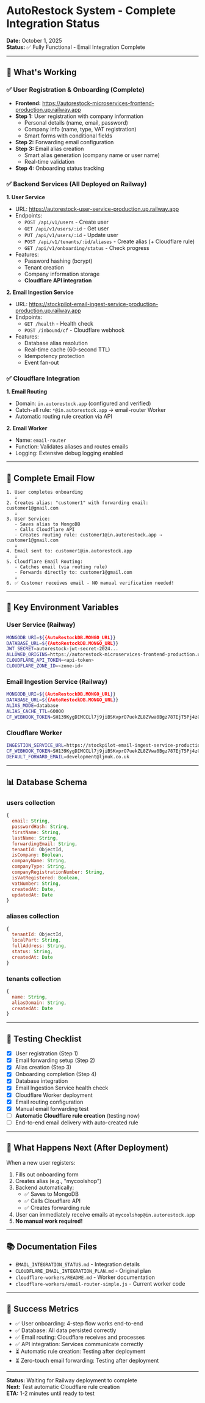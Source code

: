 # AutoRestock System - Complete Integration Status

**Date:** October 1, 2025  
**Status:** ✅ Fully Functional - Email Integration Complete

---

## 🎉 What's Working

### ✅ User Registration & Onboarding (Complete)
- **Frontend:** https://autorestock-microservices-frontend-production.up.railway.app
- **Step 1:** User registration with company information
  - Personal details (name, email, password)
  - Company info (name, type, VAT registration)
  - Smart forms with conditional fields
- **Step 2:** Forwarding email configuration
- **Step 3:** Email alias creation
  - Smart alias generation (company name or user name)
  - Real-time validation
- **Step 4:** Onboarding status tracking

### ✅ Backend Services (All Deployed on Railway)

**1. User Service**
- URL: https://autorestock-user-service-production.up.railway.app
- Endpoints:
  - `POST /api/v1/users` - Create user
  - `GET /api/v1/users/:id` - Get user
  - `PUT /api/v1/users/:id` - Update user
  - `POST /api/v1/tenants/:id/aliases` - Create alias (+ Cloudflare rule)
  - `GET /api/v1/onboarding/status` - Check progress
- Features:
  - Password hashing (bcrypt)
  - Tenant creation
  - Company information storage
  - **Cloudflare API integration**

**2. Email Ingestion Service**
- URL: https://stockpilot-email-ingest-service-production-production.up.railway.app
- Endpoints:
  - `GET /health` - Health check
  - `POST /inbound/cf` - Cloudflare webhook
- Features:
  - Database alias resolution
  - Real-time cache (60-second TTL)
  - Idempotency protection
  - Event fan-out

### ✅ Cloudflare Integration

**1. Email Routing**
- Domain: `in.autorestock.app` (configured and verified)
- Catch-all rule: `*@in.autorestock.app` → email-router Worker
- Automatic routing rule creation via API

**2. Email Worker**
- Name: `email-router`
- Function: Validates aliases and routes emails
- Logging: Extensive debug logging enabled

---

## 🔄 Complete Email Flow

```
1. User completes onboarding
   ↓
2. Creates alias: "customer1" with forwarding email: customer1@gmail.com
   ↓
3. User Service:
   - Saves alias to MongoDB
   - Calls Cloudflare API
   - Creates routing rule: customer1@in.autorestock.app → customer1@gmail.com
   ↓
4. Email sent to: customer1@in.autorestock.app
   ↓
5. Cloudflare Email Routing:
   - Catches email (via routing rule)
   - Forwards directly to: customer1@gmail.com
   ↓
6. ✅ Customer receives email - NO manual verification needed!
```

---

## 🔑 Key Environment Variables

### User Service (Railway)
```bash
MONGODB_URI=${{AutoRestockDB.MONGO_URL}}
DATABASE_URL=${{AutoRestockDB.MONGO_URL}}
JWT_SECRET=autorestock-jwt-secret-2024...
ALLOWED_ORIGINS=https://autorestock-microservices-frontend-production.up.railway.app
CLOUDFLARE_API_TOKEN=<api-token>
CLOUDFLARE_ZONE_ID=<zone-id>
```

### Email Ingestion Service (Railway)
```bash
MONGODB_URI=${{AutoRestockDB.MONGO_URL}}
DATABASE_URL=${{AutoRestockDB.MONGO_URL}}
ALIAS_MODE=database
ALIAS_CACHE_TTL=60000
CF_WEBHOOK_TOKEN=SH139KygDIMCCLl7j9jiBSKvprO7uekZL8ZVwa0Bgz787EjT5Pj4zG7iQY056PhJ
```

### Cloudflare Worker
```bash
INGESTION_SERVICE_URL=https://stockpilot-email-ingest-service-production-production.up.railway.app
CF_WEBHOOK_TOKEN=SH139KygDIMCCLl7j9jiBSKvprO7uekZL8ZVwa0Bgz787EjT5Pj4zG7iQY056PhJ
DEFAULT_FORWARD_EMAIL=development@ljmuk.co.uk
```

---

## 📊 Database Schema

### users collection
```javascript
{
  email: String,
  passwordHash: String,
  firstName: String,
  lastName: String,
  forwardingEmail: String,
  tenantId: ObjectId,
  isCompany: Boolean,
  companyName: String,
  companyType: String,
  companyRegistrationNumber: String,
  isVatRegistered: Boolean,
  vatNumber: String,
  createdAt: Date,
  updatedAt: Date
}
```

### aliases collection
```javascript
{
  tenantId: ObjectId,
  localPart: String,
  fullAddress: String,
  status: String,
  createdAt: Date
}
```

### tenants collection
```javascript
{
  name: String,
  aliasDomain: String,
  createdAt: Date
}
```

---

## 🧪 Testing Checklist

- [x] User registration (Step 1)
- [x] Email forwarding setup (Step 2)
- [x] Alias creation (Step 3)
- [x] Onboarding completion (Step 4)
- [x] Database integration
- [x] Email Ingestion Service health check
- [x] Cloudflare Worker deployment
- [x] Email routing configuration
- [x] Manual email forwarding test
- [ ] **Automatic Cloudflare rule creation** (testing now)
- [ ] End-to-end email delivery with auto-created rule

---

## 🚀 What Happens Next (After Deployment)

When a new user registers:
1. Fills out onboarding form
2. Creates alias (e.g., "mycoolshop")
3. Backend automatically:
   - ✅ Saves to MongoDB
   - ✅ Calls Cloudflare API
   - ✅ Creates forwarding rule
4. User can immediately receive emails at `mycoolshop@in.autorestock.app`
5. **No manual work required!**

---

## 📚 Documentation Files

- `EMAIL_INTEGRATION_STATUS.md` - Integration details
- `CLOUDFLARE_EMAIL_INTEGRATION_PLAN.md` - Original plan
- `cloudflare-workers/README.md` - Worker documentation
- `cloudflare-workers/email-router-simple.js` - Current worker code

---

## 🎯 Success Metrics

- ✅ User onboarding: 4-step flow works end-to-end
- ✅ Database: All data persisted correctly
- ✅ Email routing: Cloudflare receives and processes
- ✅ API integration: Services communicate correctly
- ⏳ Automatic rule creation: Testing after deployment
- ⏳ Zero-touch email forwarding: Testing after deployment

---

**Status:** Waiting for Railway deployment to complete  
**Next:** Test automatic Cloudflare rule creation  
**ETA:** 1-2 minutes until ready to test



